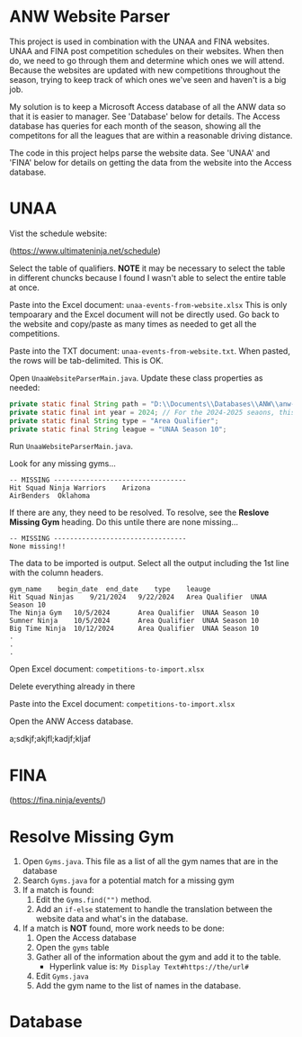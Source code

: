 
# ANW Website Parser

This project is used in combination with the UNAA and FINA websites.
UNAA and FINA post competition schedules on their websites. When then do, we 
need to go through them and determine which ones we will attend. Because the
websites are updated with new competitions throughout the season, trying to
keep track of which ones we've seen and haven't is a big job.

My solution is to keep a Microsoft Access database of all the ANW data so that
it is easier to manager. See 'Database' below for details. The Access database
has queries for each month of the season, showing all the competitons for all
the leagues that are within a reasonable driving distance.

The code in this project helps parse the website data. See 'UNAA' and 'FINA'
below for details on getting the data from the website into the Access database. 

# UNAA

Vist the schedule website:

(https://www.ultimateninja.net/schedule)

Select the table of qualifiers. **NOTE** it may be necessary to select the 
table in different chuncks because I found I wasn't able to select the entire
table at once.

Paste into the Excel document: `unaa-events-from-website.xlsx` This is only 
tempoarary and the Excel document will not be directly used. Go back to the
website and copy/paste as many times as needed to get all the competitions.

Paste into the TXT document: `unaa-events-from-website.txt`. When pasted,
the rows will be tab-delimited. This is OK.

Open `UnaaWebsiteParserMain.java`. Update these class properties as needed:

```java
private static final String path = "D:\\Documents\\Databases\\ANW\\anw-website-parser\\unaa-events-from-website.txt";
private static final int year = 2024; // For the 2024-2025 seaons, this value is 2024
private static final String type = "Area Qualifier";
private static final String league = "UNAA Season 10";
```

Run `UnaaWebsiteParserMain.java`.

Look for any missing gyms...

```text
-- MISSING ---------------------------------
Hit Squad Ninja Warriors	Arizona
AirBenders	Oklahoma
```

If there are any, they need to be resolved. To resolve, see the 
**Reslove Missing Gym** heading. Do this untile there are none missing...

```text
-- MISSING ---------------------------------
None missing!!
```

The data to be imported is output. Select all the output including the 1st
line with the column headers.

```text
gym_name	begin_date	end_date	type	leauge
Hit Squad Ninjas	9/21/2024	9/22/2024	Area Qualifier	UNAA Season 10
The Ninja Gym	10/5/2024		Area Qualifier	UNAA Season 10
Sumner Ninja	10/5/2024		Area Qualifier	UNAA Season 10
Big Time Ninja	10/12/2024		Area Qualifier	UNAA Season 10
.
.
.
```


Open Excel document: `competitions-to-import.xlsx`

Delete everything already in there

Paste into the Excel document: `competitions-to-import.xlsx`

Open the ANW Access database.

a;sdkjf;akjfl;kadjf;kljaf

# FINA

(https://fina.ninja/events/)

# Resolve Missing Gym

1. Open `Gyms.java`. This file as a list of all the gym names that are in the database
1. Search `Gyms.java` for a potential match for a missing gym
1. If a match is found: 
    1. Edit the `Gyms.find("")` method. 
    1. Add an `if-else` statement to handle the translation between the website data and what's in the database.
1. If a match is **NOT** found, more work needs to be done:
    1. Open the Access database
    1. Open the `gyms` table
    1. Gather all of the information about the gym and add it to the table.
        - Hyperlink value is: `My Display Text#https://the/url#`
    1. Edit `Gyms.java`
    1. Add the gym name to the list of names in the database.



# Database

